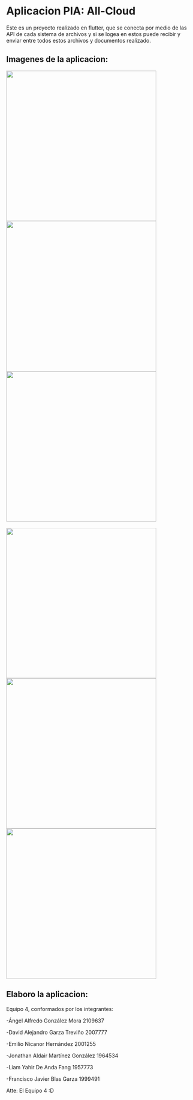 # Aplicacion PIA: All-Cloud

Este es un proyecto realizado en flutter, que se conecta por medio de las API de cada sistema de archivos 
y si se logea en estos puede recibir y enviar entre todos estos archivos y documentos realizado.

## Imagenes de la aplicacion: 


<img src="https://github.com/LowFee1s/app-archivosmoviles/assets/140272488/a2243e68-b5e6-4d45-aadc-918810004db8" height="400">          
<img src="https://github.com/LowFee1s/app-archivosmoviles/assets/140272488/359e269b-e12f-412a-8911-a61f843731aa" height="400">
<img src="https://github.com/LowFee1s/app-archivosmoviles/assets/140272488/a0707fa5-7b25-4755-b1d9-1602d3e68af9" height="400">
<br> <br>
<img src="https://github.com/LowFee1s/app-archivosmoviles/assets/140272488/39b12bd1-1eff-4218-9fbb-b2922319ceaa" height="400">
<img src="https://github.com/LowFee1s/app-archivosmoviles/assets/140272488/86c2c0ea-c9a1-442d-9332-f68f7fafe2cb" height="400">
<img src="https://github.com/LowFee1s/app-archivosmoviles/assets/140272488/885e6bfa-98ee-4e7b-a88a-5ecc0e78893c" height="400">


## Elaboro la aplicacion:

Equipo 4, conformados por los integrantes:

-Ángel Alfredo González Mora  2109637 

-David Alejandro Garza Treviño  2007777 

-Emilio Nicanor Hernández  2001255 

-Jonathan Aldair Martínez González  1964534 

-Liam Yahir De Anda Fang  1957773 

-Francisco Javier Blas Garza  1999491 

Atte: El Equipo 4 :D
